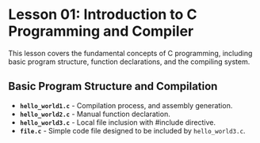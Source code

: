 # Lesson 01: Introduction to C Programming and Compiler

This lesson covers the fundamental concepts of C programming, including basic program structure, function declarations, and the compiling system.

## Basic Program Structure and Compilation
- **`hello_world1.c`** - Compilation process, and assembly generation.
- **`hello_world2.c`** - Manual function declaration.
- **`hello_world3.c`** - Local file inclusion with #include directive.
- **`file.c`** - Simple code file designed to be included by `hello_world3.c`.
